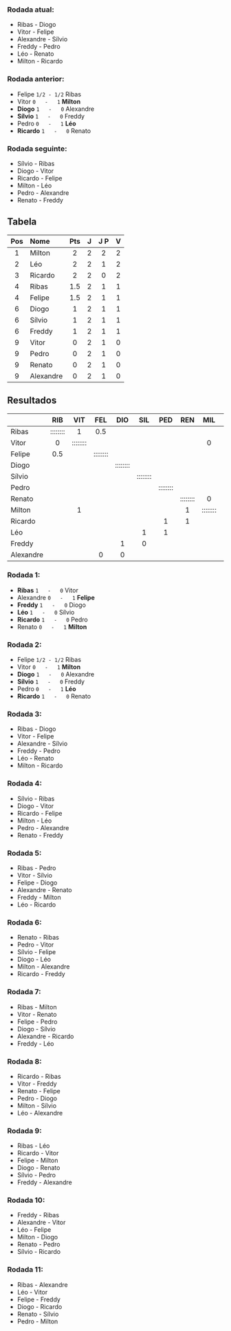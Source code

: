 ### Rodada atual:
* Ribas     -     Diogo
* Vitor     -     Felipe
* Alexandre     -     Sílvio
* Freddy     -     Pedro
* Léo     -     Renato
* Milton     -     Ricardo

### Rodada anterior:
* Felipe `1/2 - 1/2` Ribas
* Vitor `0   -   1` **Milton**
* **Diogo**  `1   -   0`  Alexandre
* **Sílvio**  `1   -   0`  Freddy
* Pedro `0   -   1` **Léo**
* **Ricardo**  `1   -   0`  Renato

### Rodada seguinte:
* Sílvio     -     Ribas
* Diogo     -     Vitor
* Ricardo     -     Felipe
* Milton     -     Léo
* Pedro     -     Alexandre
* Renato     -     Freddy

## Tabela

| Pos | Nome | Pts | J | J P | V |
| :---: | :--- | :---: | :---: | :---: | :---: |
| 1 | Milton | 2 | 2 | 2 | 2 |
| 2 | Léo | 2 | 2 | 1 | 2 |
| 3 | Ricardo | 2 | 2 | 0 | 2 |
| 4 | Ribas | 1.5 | 2 | 1 | 1 |
| 4 | Felipe | 1.5 | 2 | 1 | 1 |
| 6 | Diogo | 1 | 2 | 1 | 1 |
| 6 | Sílvio | 1 | 2 | 1 | 1 |
| 6 | Freddy | 1 | 2 | 1 | 1 |
| 9 | Vitor | 0 | 2 | 1 | 0 |
| 9 | Pedro | 0 | 2 | 1 | 0 |
| 9 | Renato | 0 | 2 | 1 | 0 |
| 9 | Alexandre | 0 | 2 | 1 | 0 |

## Resultados

| | RIB | VIT | FEL | DIO | SIL | PED | REN | MIL | RIC | LEO | FRE | ALE | Pts |
| :--- | :---: | :---: | :---: | :---: | :---: | :---: | :---: | :---: | :---: | :---: | :---: | :---: | :---: |
| Ribas | :::::::: | 1 | 0.5 |  |  |  |  |  |  |  |  |  | 1.5 |
| Vitor | 0 | :::::::: |  |  |  |  |  | 0 |  |  |  |  | 0 |
| Felipe | 0.5 |  | :::::::: |  |  |  |  |  |  |  |  | 1 | 1.5 |
| Diogo |  |  |  | :::::::: |  |  |  |  |  |  | 0 | 1 | 1 |
| Sílvio |  |  |  |  | :::::::: |  |  |  |  | 0 | 1 |  | 1 |
| Pedro |  |  |  |  |  | :::::::: |  |  | 0 | 0 |  |  | 0 |
| Renato |  |  |  |  |  |  | :::::::: | 0 | 0 |  |  |  | 0 |
| Milton |  | 1 |  |  |  |  | 1 | :::::::: |  |  |  |  | 2 |
| Ricardo |  |  |  |  |  | 1 | 1 |  | :::::::: |  |  |  | 2 |
| Léo |  |  |  |  | 1 | 1 |  |  |  | :::::::: |  |  | 2 |
| Freddy |  |  |  | 1 | 0 |  |  |  |  |  | :::::::: |  | 1 |
| Alexandre |  |  | 0 | 0 |  |  |  |  |  |  |  | :::::::: | 0 |

### Rodada 1:
* **Ribas**  `1   -   0`  Vitor
* Alexandre `0   -   1` **Felipe**
* **Freddy**  `1   -   0`  Diogo
* **Léo**  `1   -   0`  Sílvio
* **Ricardo**  `1   -   0`  Pedro
* Renato `0   -   1` **Milton**

### Rodada 2:
* Felipe `1/2 - 1/2` Ribas
* Vitor `0   -   1` **Milton**
* **Diogo**  `1   -   0`  Alexandre
* **Sílvio**  `1   -   0`  Freddy
* Pedro `0   -   1` **Léo**
* **Ricardo**  `1   -   0`  Renato

### Rodada 3:
* Ribas     -     Diogo
* Vitor     -     Felipe
* Alexandre     -     Sílvio
* Freddy     -     Pedro
* Léo     -     Renato
* Milton     -     Ricardo

### Rodada 4:
* Sílvio     -     Ribas
* Diogo     -     Vitor
* Ricardo     -     Felipe
* Milton     -     Léo
* Pedro     -     Alexandre
* Renato     -     Freddy

### Rodada 5:
* Ribas     -     Pedro
* Vitor     -     Sílvio
* Felipe     -     Diogo
* Alexandre     -     Renato
* Freddy     -     Milton
* Léo     -     Ricardo

### Rodada 6:
* Renato     -     Ribas
* Pedro     -     Vitor
* Sílvio     -     Felipe
* Diogo     -     Léo
* Milton     -     Alexandre
* Ricardo     -     Freddy

### Rodada 7:
* Ribas     -     Milton
* Vitor     -     Renato
* Felipe     -     Pedro
* Diogo     -     Sílvio
* Alexandre     -     Ricardo
* Freddy     -     Léo

### Rodada 8:
* Ricardo     -     Ribas
* Vitor     -     Freddy
* Renato     -     Felipe
* Pedro     -     Diogo
* Milton     -     Sílvio
* Léo     -     Alexandre

### Rodada 9:
* Ribas     -     Léo
* Ricardo     -     Vitor
* Felipe     -     Milton
* Diogo     -     Renato
* Sílvio     -     Pedro
* Freddy     -     Alexandre

### Rodada 10:
* Freddy     -     Ribas
* Alexandre     -     Vitor
* Léo     -     Felipe
* Milton     -     Diogo
* Renato     -     Pedro
* Sílvio     -     Ricardo

### Rodada 11:
* Ribas     -     Alexandre
* Léo     -     Vitor
* Felipe     -     Freddy
* Diogo     -     Ricardo
* Renato     -     Sílvio
* Pedro     -     Milton

